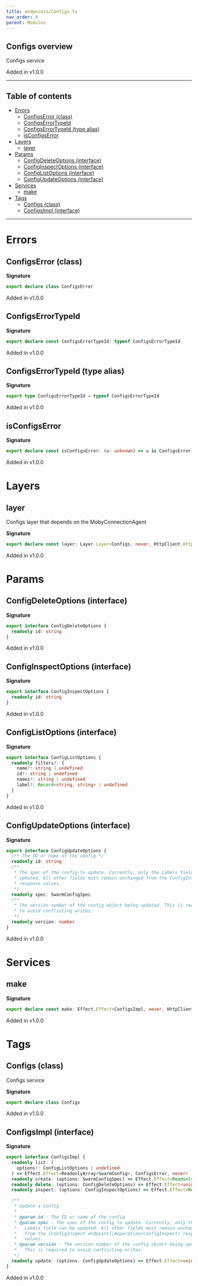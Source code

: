 ```yaml
---
title: endpoints/Configs.ts
nav_order: 9
parent: Modules
---
```


## Configs overview

Configs service

Added in v1.0.0

---

<h2 class="text-delta">Table of contents</h2>

- [Errors](#errors)
  - [ConfigsError (class)](#configserror-class)
  - [ConfigsErrorTypeId](#configserrortypeid)
  - [ConfigsErrorTypeId (type alias)](#configserrortypeid-type-alias)
  - [isConfigsError](#isconfigserror)
- [Layers](#layers)
  - [layer](#layer)
- [Params](#params)
  - [ConfigDeleteOptions (interface)](#configdeleteoptions-interface)
  - [ConfigInspectOptions (interface)](#configinspectoptions-interface)
  - [ConfigListOptions (interface)](#configlistoptions-interface)
  - [ConfigUpdateOptions (interface)](#configupdateoptions-interface)
- [Services](#services)
  - [make](#make)
- [Tags](#tags)
  - [Configs (class)](#configs-class)
  - [ConfigsImpl (interface)](#configsimpl-interface)

---

# Errors

## ConfigsError (class)

**Signature**

```ts
export declare class ConfigsError
```

Added in v1.0.0

## ConfigsErrorTypeId

**Signature**

```ts
export declare const ConfigsErrorTypeId: typeof ConfigsErrorTypeId
```

Added in v1.0.0

## ConfigsErrorTypeId (type alias)

**Signature**

```ts
export type ConfigsErrorTypeId = typeof ConfigsErrorTypeId
```

Added in v1.0.0

## isConfigsError

**Signature**

```ts
export declare const isConfigsError: (u: unknown) => u is ConfigsError
```

Added in v1.0.0

# Layers

## layer

Configs layer that depends on the MobyConnectionAgent

**Signature**

```ts
export declare const layer: Layer.Layer<Configs, never, HttpClient.HttpClient.Default>
```

Added in v1.0.0

# Params

## ConfigDeleteOptions (interface)

**Signature**

```ts
export interface ConfigDeleteOptions {
  readonly id: string
}
```

Added in v1.0.0

## ConfigInspectOptions (interface)

**Signature**

```ts
export interface ConfigInspectOptions {
  readonly id: string
}
```

Added in v1.0.0

## ConfigListOptions (interface)

**Signature**

```ts
export interface ConfigListOptions {
  readonly filters?: {
    name?: string | undefined
    id?: string | undefined
    names?: string | undefined
    label?: Record<string, string> | undefined
  }
}
```

Added in v1.0.0

## ConfigUpdateOptions (interface)

**Signature**

```ts
export interface ConfigUpdateOptions {
  /** The ID or name of the config */
  readonly id: string
  /**
   * The spec of the config to update. Currently, only the Labels field can be
   * updated. All other fields must remain unchanged from the ConfigInspect
   * response values.
   */
  readonly spec: SwarmConfigSpec
  /**
   * The version number of the config object being updated. This is required
   * to avoid conflicting writes.
   */
  readonly version: number
}
```

Added in v1.0.0

# Services

## make

**Signature**

```ts
export declare const make: Effect.Effect<ConfigsImpl, never, HttpClient.HttpClient.Default>
```

Added in v1.0.0

# Tags

## Configs (class)

Configs service

**Signature**

```ts
export declare class Configs
```

Added in v1.0.0

## ConfigsImpl (interface)

**Signature**

```ts
export interface ConfigsImpl {
  readonly list: (
    options?: ConfigListOptions | undefined
  ) => Effect.Effect<ReadonlyArray<SwarmConfig>, ConfigsError, never>
  readonly create: (options: SwarmConfigSpec) => Effect.Effect<Readonly<SwarmConfigCreateResponse>, ConfigsError, never>
  readonly delete: (options: ConfigDeleteOptions) => Effect.Effect<void, ConfigsError, never>
  readonly inspect: (options: ConfigInspectOptions) => Effect.Effect<Readonly<SwarmConfig>, ConfigsError, never>

  /**
   * Update a Config
   *
   * @param id - The ID or name of the config
   * @param spec - The spec of the config to update. Currently, only the
   *   Labels field can be updated. All other fields must remain unchanged
   *   from the [ConfigInspect endpoint](#operation/ConfigInspect) response
   *   values.
   * @param version - The version number of the config object being updated.
   *   This is required to avoid conflicting writes.
   */
  readonly update: (options: ConfigUpdateOptions) => Effect.Effect<void, ConfigsError, never>
}
```

Added in v1.0.0
